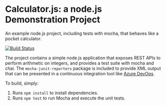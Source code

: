 Calculator.js: a node.js Demonstration Project
==============================================
An example node.js project, including tests with mocha, that behaves like
a pocket calculator.

[![Build Status](https://dev.azure.com/rathaproject/Integrating%20External%20Source%20Control%20with%20Azure%20Pipelines/_apis/build/status/rathar23.calculator?branchName=master)](https://dev.azure.com/rathaproject/Integrating%20External%20Source%20Control%20with%20Azure%20Pipelines/_build/latest?definitionId=11&branchName=master)

The project contains a simple node.js application that exposes REST APIs
to perform arithmetic on integers, and provides a test suite with mocha
and chai.  The `mocha-junit-reporters` package is included to provide XML
output that can be presented in a continuous integration tool like
[Azure DevOps](https://azure.com/devops).

To build, simply:

1. Runs `npm install` to install dependencies.
2. Runs `npm test` to run Mocha and execute the unit tests.

